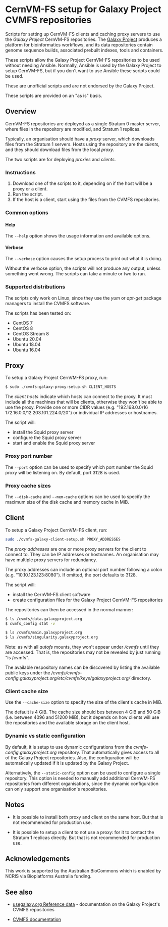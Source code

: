 # CernVM-FS setup for Galaxy Project CVMFS repositories

Scripts for setting up CernVM-FS clients and caching proxy
servers to use the _Galaxy Project_ CernVM-FS repositories. The
[Galaxy Project](https://galaxyproject.org) produces a platform for
bioinformatics workflows, and its data repositories contain genome
sequence builds, associated prebuilt indexes, tools and containers.

These scripts allow the Galaxy Project CernVM-FS repositories to be
used without needing Ansible. Normally, Ansible is used by the Galaxy
Project to setup CernVM-FS, but if you don't want to use Ansible these
scripts could be used.

These are unofficial scripts and are not endorsed by the Galaxy
Project.

These scripts are provided on an "as is" basis.

## Overview

CernVM-FS repositories are deployed as a single Stratum 0 master
server, where files in the repository are modified, and Stratum 1
replicas.

Typically, an organisation should have a _proxy_ server, which
downloads files from the Stratum 1 servers. Hosts using the repository
are the _clients_, and they should download files from the local
_proxy_.

The two scripts are for deploying _proxies_ and _clients_.

### Instructions

1. Download one of the scripts to it, depending on if the host will be a proxy or a client.
2. Run the script.
3. If the host is a client, start using the files from the CVMFS repositories.

### Common options

#### Help

The `--help` option shows the usage information and  available options.

#### Verbose

The `--verbose` option causes the setup process to print out what it
is doing.

Without the verbose option, the scripts will not produce any output,
unless something went wrong. The scripts can take a minute or two to
run.

### Supported distributions

The scripts only work on Linux, since they use the _yum_ or _apt-get_
package managers to install the CVMFS software.

The scripts has been tested on:

- CentOS 7
- CentOS 8
- CentOS Stream 8
- Ubuntu 20.04
- Ubuntu 18.04
- Ubuntu 16.04

## Proxy

To setup a Galaxy Project CernVM-FS proxy, run:

```sh
$ sudo ./cvmfs-galaxy-proxy-setup.sh CLIENT_HOSTS
```

The _client hosts_ indicate which hosts can connect to the proxy. It
must include all the machines that will be clients, otherwise they
won't be able to use the proxy. Provide one or more CIDR values
(e.g. "192.168.0.0/16 172.16.0.0/12 203.101.224.0/20") or individual
IP addresses or hostnames.

The script will:

- install the Squid proxy server
- configure the Squid proxy server
- start and enable the Squid proxy server

### Proxy port number

The `--port` option can be used to specify which port number the Squid
proxy will be listening on. By default, port 3128 is used.

### Proxy cache sizes

The `--disk-cache` and `--mem-cache` options can be used to specify
the maximum size of the disk cache and memory cache in MiB.

## Client

To setup a Galaxy Project CernVM-FS client, run:

```sh
sudo ./cvmfs-galaxy-client-setup.sh PROXY_ADDRESSES
```

The _proxy addresses_ are one or more proxy servers for the client to
connect to. They can be IP addresses or hostnames. An organisation may
have multiple proxy servers for redundancy.

The proxy addresses can include an optional port number following a
colon (e.g. "10.10.123.123:8080"). If omitted, the port defaults to
3128.

The script will:

- install the CernVM-FS client software
- create configuration files for the Galaxy Project CernVM-FS repositories

The repositories can then be accessed in the normal manner:

```sh
$ ls /cvmfs/data.galaxyproject.org
$ cvmfs_config stat -v

$ ls /cvmfs/main.galaxyproject.org
$ ls /cvmfs/singularity.galaxyproject.org
```

Note: as with all _autofs_ mounts, they won't appear under _/cvmfs_
until they are accessed. That is, the repositories may not be
revealed by just running "ls /cvmfs".

The available respository names can be discovered by listing
the available public keys under the
_/cvmfs/cvmfs-config.galaxyproject.org/etc/cvmfs/keys/galaxyproject.org/_
directory.

### Client cache size

Use the `--cache-size` option to specify the size of the client's
cache in MiB.

The default is 4 GiB.  The cache size should bes between 4 GiB and 50
GiB (i.e. between 4096 and 51200 MiB), but it depends on how clients
will use the repositories and the available storage on the client
host.

### Dynamic vs static configuration

By default, it is setup to use dynamic configurations from the
_cvmfs-config.galaxyproject.org_ repository. That automatically gives
access to all of the Galaxy Project repositories. Also, the
configuration will be automatically updated if it is updated by the
Galaxy Project.

Alternatively, the `--static-config` option can be used to configure a
single repository. This option is needed to manually add additional
CernVM-FS repositories from different organisations, since the dynamic
configuration can only support one organisation's repositories.

## Notes

- It is possible to install both proxy and client on the same host.
  But that is not recommended for production use.

- It is possible to setup a client to not use a proxy: for it to
  contact the Stratum 1 replicas directly. But that is not
  recommended for production use.

## Acknowledgements

This work is supported by the Australian BioCommons which is enabled
by NCRIS via Bioplatforms Australia funding.

## See also

- [usegalaxy.org Reference data](https://galaxyproject.org/admin/reference-data-repo/) - documentation on the Galaxy Project's CVMFS repositories

- [CVMFS documentation](https://cvmfs.readthedocs.io/en/stable/)
